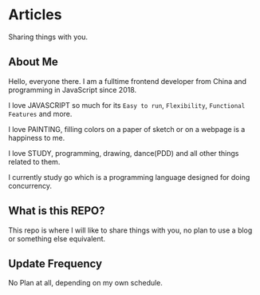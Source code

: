 # Articles
Sharing things with you.

## About Me
Hello, everyone there. I am a fulltime frontend developer from China and programming in JavaScript since 2018.

I love JAVASCRIPT so much for its `Easy to run`, `Flexibility`, `Functional Features` and more.

I love PAINTING, filling colors on a paper of sketch or on a webpage is a happiness to me.

I love STUDY, programming, drawing, dance(PDD) and all other things related to them.

I currently study go which is a programming language designed for doing concurrency.

## What is this REPO?
This repo is where I will like to share things with you, no plan to use a blog or something else equivalent.

## Update Frequency
No Plan at all, depending on my own schedule.
